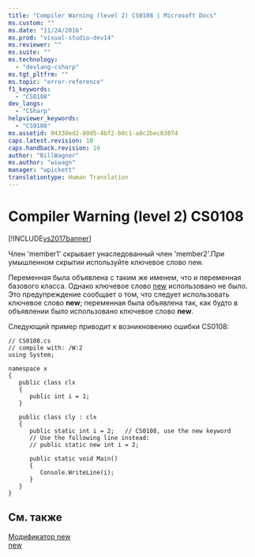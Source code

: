 ```yaml
---
title: "Compiler Warning (level 2) CS0108 | Microsoft Docs"
ms.custom: ""
ms.date: "11/24/2016"
ms.prod: "visual-studio-dev14"
ms.reviewer: ""
ms.suite: ""
ms.technology: 
  - "devlang-csharp"
ms.tgt_pltfrm: ""
ms.topic: "error-reference"
f1_keywords: 
  - "CS0108"
dev_langs: 
  - "CSharp"
helpviewer_keywords: 
  - "CS0108"
ms.assetid: 04330ed2-80d5-4bf2-b0c1-a0c2bec03074
caps.latest.revision: 10
caps.handback.revision: 10
author: "BillWagner"
ms.author: "wiwagn"
manager: "wpickett"
translationtype: Human Translation
---
```

# Compiler Warning (level 2) CS0108
[!INCLUDE[vs2017banner](../../../csharp/includes/vs2017banner.md)]

Член 'member1' скрывает унаследованный член 'member2'.При умышленном скрытии используйте ключевое слово new.  
  
 Переменная была объявлена с таким же именем, что и переменная базового класса.  Однако ключевое слово [new](../../../csharp/language-reference/keywords/new.md) использовано не было.  Это предупреждение сообщает о том, что следует использовать ключевое слово **new**; переменная была объявлена так, как будто в объявлении было использовано ключевое слово **new**.  
  
 Следующий пример приводит к возникновению ошибки CS0108:  
  
```  
// CS0108.cs  
// compile with: /W:2  
using System;  
  
namespace x  
{  
   public class clx  
   {  
      public int i = 1;  
   }  
  
   public class cly : clx  
   {  
      public static int i = 2;   // CS0108, use the new keyword  
      // Use the following line instead:  
      // public static new int i = 2;  
  
      public static void Main()  
      {  
         Console.WriteLine(i);  
      }  
   }  
}  
```  
  
## См. также  
 [Модификатор new](../../../csharp/language-reference/keywords/new-modifier.md)   
 [new](../../../csharp/language-reference/keywords/new.md)